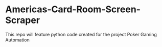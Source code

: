 # Americas-Card-Room-Screen-Scraper
This repo will feature python code created for the project Poker Gaming Automation
